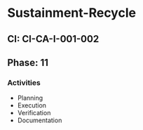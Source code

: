 # Sustainment-Recycle

## CI: CI-CA-I-001-002
## Phase: 11

### Activities
- Planning
- Execution
- Verification
- Documentation
